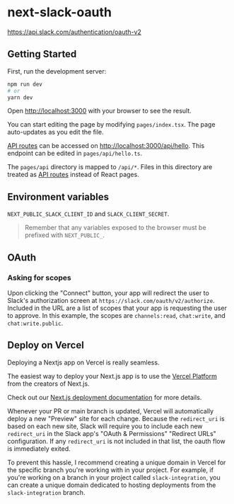 # next-slack-oauth

https://api.slack.com/authentication/oauth-v2

## Getting Started

First, run the development server:

```bash
npm run dev
# or
yarn dev
```

Open [http://localhost:3000](http://localhost:3000) with your browser to see the result.

You can start editing the page by modifying `pages/index.tsx`. The page auto-updates as you edit the file.

[API routes](https://nextjs.org/docs/api-routes/introduction) can be accessed on [http://localhost:3000/api/hello](http://localhost:3000/api/hello). This endpoint can be edited in `pages/api/hello.ts`.

The `pages/api` directory is mapped to `/api/*`. Files in this directory are treated as [API routes](https://nextjs.org/docs/api-routes/introduction) instead of React pages.

## Environment variables

`NEXT_PUBLIC_SLACK_CLIENT_ID` and `SLACK_CLIENT_SECRET`.

> Remember that any variables exposed to the browser must be prefixed with `NEXT_PUBLIC_`.

## OAuth

### Asking for scopes

Upon clicking the "Connect" button, your app will redirect the user to Slack's authorization screen at `https://slack.com/oauth/v2/authorize`. Included in the URL are a list of scopes that your app is requesting the user to approve. In this example, the scopes are `channels:read`, `chat:write`, and `chat:write.public`.

###

## Deploy on Vercel

Deploying a Nextjs app on Vercel is really seamless.

The easiest way to deploy your Next.js app is to use the [Vercel Platform](https://vercel.com/new?utm_medium=default-template&filter=next.js&utm_source=create-next-app&utm_campaign=create-next-app-readme) from the creators of Next.js.

Check out our [Next.js deployment documentation](https://nextjs.org/docs/deployment) for more details.

Whenever your PR or main branch is updated, Vercel will automatically deploy a new "Preview" site for each change. Because the `redirect_uri` is based on each new site, Slack will require you to include each new `redirect_uri` in the Slack app's "OAuth & Permissions" "Redirect URLs" configuration. If any `redirect_uri` is not included in that list, the oauth flow is immediately exited.

To prevent this hassle, I recommend creating a unique domain in Vercel for the specific branch you're working with in your project. For example, if you're working on a branch in your project called `slack-integration`, you can create a unique domain dedicated to hosting deployments from the `slack-integration` branch.
